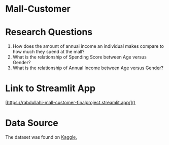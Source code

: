 # Mall-Customer


# Research Questions
1. How does the amount of annual income an individual makes compare to how much they spend at the mall?
2. What is the relationship of Spending Score between Age versus Gender?
3. What is the relationship of Annual Income between Age versus Gender?







# Link to Streamlit App
[https://rabdullahi-mall-customer-finalproject.streamlit.app/]()




# Data Source 
The dataset was found on [Kaggle.](https://www.kaggle.com/datasets/vjchoudhary7/customer-segmentation-tutorial-in-python)
